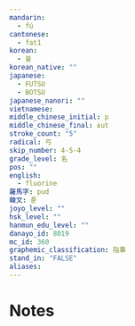 ```yaml
---
mandarin:
  - fú
cantonese:
  - fat1
korean:
  - 불
korean_native: ""
japanese:
  - FUTSU
  - BOTSU
japanese_nanori: ""
vietnamese:
middle_chinese_initial: p
middle_chinese_final: ɨut
stroke_count: "5"
radical: 弓
skip_number: 4-5-4
grade_level: 名
pos: ""
english:
  - fluorine
羅馬字: pud
韓文: 푿
joyo_level: ""
hsk_level: ""
hanmun_edu_level: ""
danayo_id: 8019
mc_id: 360
graphemic_classification: 指事
stand_in: "FALSE"
aliases:
---
```


# Notes

